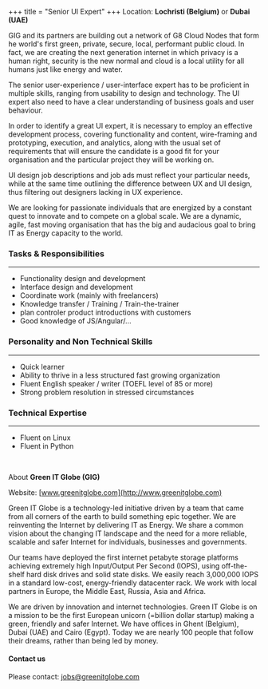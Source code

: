 +++
title = "Senior UI Expert"
+++
Location: **Lochristi (Belgium)** or **Dubai (UAE)**

GIG and its partners are building out a network of G8 Cloud Nodes that form he world's first green, private, secure, local, performant public cloud. In fact, we are creating the next generation internet in which privacy is a human right, security is the new normal and cloud is a local utility for all humans just like energy and water.

The senior user-experience / user-interface expert has to be proficient in multiple skills, ranging from usability to design and technology. The UI expert also need to have a clear understanding of business goals and user behaviour.

In order to identify a great UI expert, it is necessary to employ an effective development process, covering functionality and content, wire-framing and prototyping, execution, and analytics, along with the usual set of requirements that will ensure the candidate is a good fit for your organisation and the particular project they will be working on.

UI design job descriptions and job ads must reflect your particular needs, while at the same time outlining the difference between UX and UI design, thus filtering out designers lacking in UX experience.

We are looking for passionate individuals that are energized by a constant quest to innovate and to compete on a global scale. We are a dynamic, agile, fast moving organisation that has the big and audacious goal to bring IT as Energy capacity to the world.

### **Tasks & Responsibilities**
---
* Functionality design and development
* Interface design and development
* Coordinate work (mainly with freelancers)
* Knowledge transfer / Training / Train-the-trainer
* plan controler product introductions with customers
* Good knowledge of JS/Angular/…

### **Personality and Non Technical Skills**
---
* Quick learner
* Ability to thrive in a less structured fast growing organization
* Fluent English speaker / writer (TOEFL level of 85 or more)
* Strong problem resolution in stressed circumstances

### **Technical Expertise**
---
* Fluent on Linux
* Fluent in Python

<br/>

About **Green IT Globe (GIG)**

Website: [www.greenitglobe.com](http://www.greenitglobe.com)

Green IT Globe is a technology-led initiative driven by a team that came from all corners of the earth to build something epic together. We are reinventing the Internet by delivering IT as Energy. We share a common vision about the changing IT landscape and the need for a more reliable, scalable and safer Internet for individuals, businesses and governments.

Our teams have deployed the first internet petabyte storage platforms achieving extremely high Input/Output Per Second (IOPS), using off-the-shelf hard disk drives and solid state disks. We easily reach 3,000,000 IOPS in a standard low-cost, energy-friendly datacenter rack. We work with local partners in Europe, the Middle East, Russia, Asia and Africa.

We are driven by innovation and internet technologies. Green IT Globe is on a mission to be the first European unicorn (=billion dollar startup) making a green, friendly and safer Internet. We have offices in Ghent (Belgium), Dubai (UAE) and Cairo (Egypt). Today we are nearly 100 people that follow their dreams, rather than being led by money.

#### Contact us
Please contact: [jobs@greenitglobe.com](mailto:jobs@greenitglobe.com)

